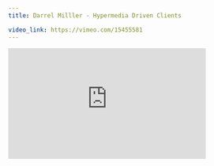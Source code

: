 ```yaml
---
title: Darrel Milller - Hypermedia Driven Clients

video_link: https://vimeo.com/15455581
---
```

<iframe src="https://player.vimeo.com/video/15455581?title=0&byline=0&portrait=0&badge=0&autopause=0&player_id=0" width="400" height="224" frameborder="0" title="Darrel Milller - Hypermedia Driven Clients" webkitallowfullscreen mozallowfullscreen allowfullscreen></iframe>